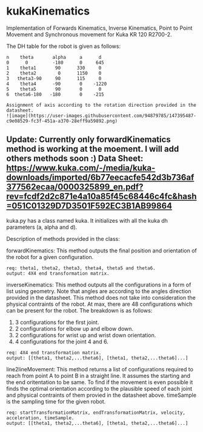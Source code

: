 # kukaKinematics
Implementation of Forwards Kinematics, Inverse Kinematics, Point to Point Movement and Synchronous movement for Kuka KR 120 R2700-2.

The DH table for the robot is given as follows:

    n    theta       alpha     a      d
    0      0         -180      0     645
    1    theta1       90      330     0
    2    theta2        0      1150    0
    3   theta3-90     90      115     0
    4    theta4      -90       0    -1220
    5    theta5       90       0      0
    6  theta6-180   -180       0    -215
    
    Assignment of axis according to the rotation direction provided in the datasheet.
    ![image](https://user-images.githubusercontent.com/94879785/147395487-c9e08529-fc3f-451a-a370-28eff9a59892.png)


Update: Currently only forwardKinematics method is working at the moement. I will add others methods soon :)
Data Sheet:
https://www.kuka.com/-/media/kuka-downloads/imported/6b77eecacfe542d3b736af377562ecaa/0000325899_en.pdf?rev=fcdf2d2c871e4a10a85f45c68446c4fc&hash=051C01329D7D3501F592EC3B1AB99864
------------------------------------------------------------------------------------------------------------------------------------
kuka.py has a class named kuka. It initializes with all the kuka dh parameters (a, alpha and d).

Description of methods provided in the class:

forwardKinematics: This method outputs the final position and orientation of the robot for a given configuration.
    
    req: theta1, theta2, theta3, theta4, theta5 and theta6.
    output: 4X4 end transformation matrix.
 
 
 inverseKinematics: This method outputs all the configurations in a form of list using geometry. Note that angles are according 
 to the angles direction provided in the datasheet. This method does not take into consideration the physical contraints of the robot.
 At max, there are 48 configurations which can be present for the robot. The breakdown is as follows:
 
   1. 3 configurations for the first joint.
   2. 2 configurations for elbow up and elbow down.
   3. 2 configurations for wrist up and wrist down orientation.
   4. 4 configurations for the joint 4 and 6.

    req: 4X4 end transformation matrix.
    output: [[theta1, theta2,...theta6], [theta1, theta2,...theta6]...]
    
line2lineMovement: This method returns a list of configurations required to reach from point A to point B in a straight line. It assumes the 
starting and the end oritentation to be same. To find if the movement is even possible it finds the optimal orientation according to the plausible speed of each joint and physical contraints of them provied in the datasheet above. timeSample is the sampling time for the given robot.

    req: startTransformationMatrix, endTransformationMatrix, velocity, acceleration, timeSample.
    output: [[theta1, theta2,...theta6], [theta1, theta2,...theta6]...]


